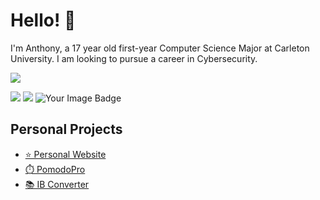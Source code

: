 # Hello! 👋

I'm Anthony, a 17 year old first-year Computer Science Major at Carleton University. I am looking to pursue a career in Cybersecurity.

![](https://komarev.com/ghpvc/?username=anthonyhuang07&color=ff7700&style=for-the-badge)

<img src="https://skillicons.dev/icons?i=html,css,scss,js,ts,py,cloudflare,vscode"/>
<img src="https://skillicons.dev/icons?i=linux,ubuntu,kali,latex,discordjs,p5js,pr,ps"/>

<img src="https://tryhackme-badges.s3.amazonaws.com/FHDHGNGN.png" alt="Your Image Badge" />

## Personal Projects
- [⭐️ Personal Website](https://anthonyhuang.net)
- [⏱️ PomodoPro](https://pomodopro.app)
- [📚 IB Converter](https://ibconverter.live)
